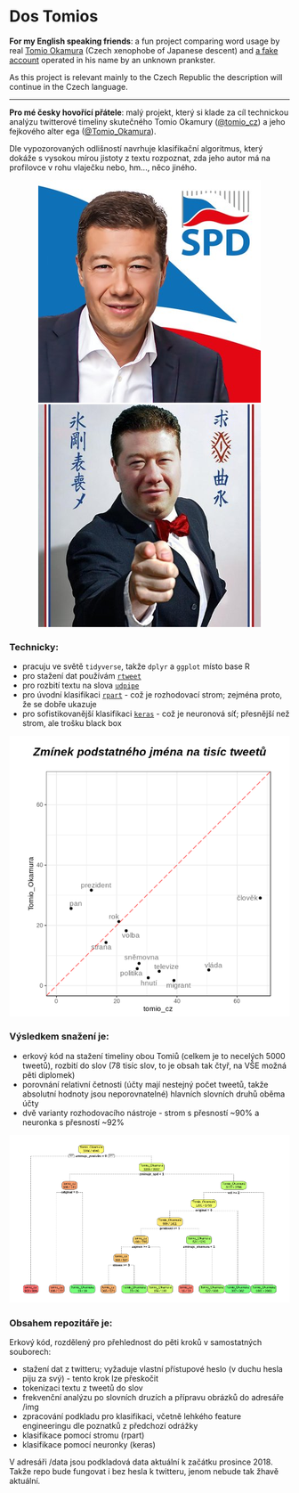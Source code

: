 # Dos Tomios

**For my English speaking friends**: a fun project comparing word usage by real [Tomio Okamura](https://twitter.com/tomio_cz) (Czech xenophobe of Japanese descent) and [a fake account](https://twitter.com/Tomio_Okamura) operated in his name by an unknown prankster. 

As this project is relevant mainly to the Czech Republic the description will continue in the Czech language.

<hr>

**Pro mé česky hovořící přátele**: malý projekt, který si klade za cíl technickou analýzu twitterové timeliny skutečného Tomio Okamury ([@tomio_cz](https://twitter.com/tomio_cz)) a jeho fejkového alter ega ([@Tomio_Okamura](https://twitter.com/tomio_okamura)).  

Dle vypozorovaných odlišností navrhuje klasifikační algoritmus, který dokáže s vysokou mírou jistoty z textu rozpoznat, zda jeho autor má na profilovce v rohu vlaječku nebo, hm..., něco jiného.

<p align="center">
  <img src="https://github.com/jlacko/dos-tomios/blob/master/img/tomio_cz.jpg?raw=true" alt="opravdický Tomio"/>
  <img src="https://github.com/jlacko/dos-tomios/blob/master/img/tomio_okamura.jpg?raw=true" alt="fejkový Tomio"/>
</p>


### Technicky:
* pracuju ve světě `tidyverse`, takže `dplyr` a `ggplot` místo base R
* pro stažení dat používám [`rtweet`](https://rtweet.info/)
* pro rozbití textu na slova [`udpipe`](https://bnosac.github.io/udpipe/docs/doc1.html)
* pro úvodní klasifikaci [`rpart`](https://cran.r-project.org/web/packages/rpart/rpart.pdf) - což je rozhodovací strom; zejména proto, že se dobře ukazuje
* pro sofistikovanější klasifikaci [`keras`](https://keras.rstudio.com/) - což je neuronová síť; přesnější než strom, ale trošku black box

<p align="center">
  <img src="https://github.com/jlacko/dos-tomios/blob/master/img/NOUN.png?raw=true" alt="podstatná jména"/>
</p>

### Výsledkem snažení je:
* erkový kód na stažení timeliny obou Tomiů (celkem je to necelých 5000 tweetů), rozbití do slov (78 tisíc slov, to je obsah tak čtyř, na VŠE možná pěti diplomek)
* porovnání relativní četnosti (účty mají nestejný počet tweetů, takže absolutní hodnoty jsou neporovnatelné) hlavních slovních druhů oběma účty
* dvě varianty rozhodovacího nástroje - strom s přesností ~90%  a neuronka s přesností ~92% 

<p align="center">
  <img src="https://github.com/jlacko/dos-tomios/blob/master/img/decision-tree.png?raw=true" alt="rozhodovací strom"/>
</p>

### Obsahem repozitáře je:
Erkový kód, rozdělený pro přehlednost do pěti kroků v samostatných souborech:
- stažení dat z twitteru; vyžaduje vlastní přístupové heslo (v duchu hesla piju za svý) - tento krok lze přeskočit
- tokenizaci textu z tweetů do slov
- frekvenční analýzu po slovních druzích a přípravu obrázků do adresáře /img
- zpracování podkladu pro klasifikaci, včetně lehkého feature engineeringu dle poznatků z předchozí odrážky
- klasifikace pomocí stromu (rpart)
- klasifikace pomocí neuronky (keras)

V adresáři /data jsou podkladová data aktuální k začátku prosince 2018. Takže repo bude fungovat i bez hesla k twitteru, jenom nebude tak žhavě aktuální.

